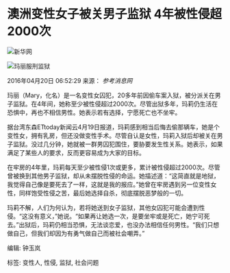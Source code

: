 # 澳洲变性女子被关男子监狱 4年被性侵超2000次

![新华网](http://www.xinhuanet.com/imgs2015/xhwxlogo300.jpg)

![玛丽服刑监狱](http://images.china.cn/attachement/jpg/site1000/20160419/001aa0bce27418807b4b0a.jpg)

2016年04月20日 06:52:29 来源： _参考消息网_

玛丽（Mary，化名）是一名变性女囚犯，20多年前因偷车案入狱，被分派关在男子监狱。在4年间，她称至少被性侵超过2000次。尽管出狱多年，玛莉仍生活在恐惧中，再也不相信男性。她表示若有选择，宁愿死亡也不坐牢。

据台湾东森ETtoday新闻云4月19日报道，玛莉感到相当后悔去偷那辆车，她是个变性女，拥有乳房，但还没做变性手术。尽管自认是女性，玛莉入狱后却被关在男子监狱。没过几分钟，她就被一群男囚犯围住，要胁要发生性关系。她表示，如果满足了某些人的要求，反而更容易成为大家的目标。

在牢房的4年里，玛莉每天至少被性侵1次或更多，累计被性侵超过2000次。尽管曾被换到其他男子监狱，却从未摆脱性侵的命运。她描述道：“这简直就是地狱，我觉得自己像是要死去了一样，这就是我的报应。”她曾在牢房遇到另一位变性女性，同样饱受性侵之苦，最后她选择自杀，彻底摆脱恶梦般的一切。

玛莉不解，人们为何认为，若将她送到女子监狱，其他女囚犯可能会遭到性侵。“这没有意义，”她说。“如果再让她选一次，是要坐牢或是死亡，她宁可死去。”出狱后，玛莉仍相当恐惧，无法谈恋爱，也没办法相信任何男性。“我们只想做自己，但我们却因为有勇气做自己而被社会嘲弄。”

编辑: 钟玉岚

标签: 变性人, 性侵, 监狱, 社会问题